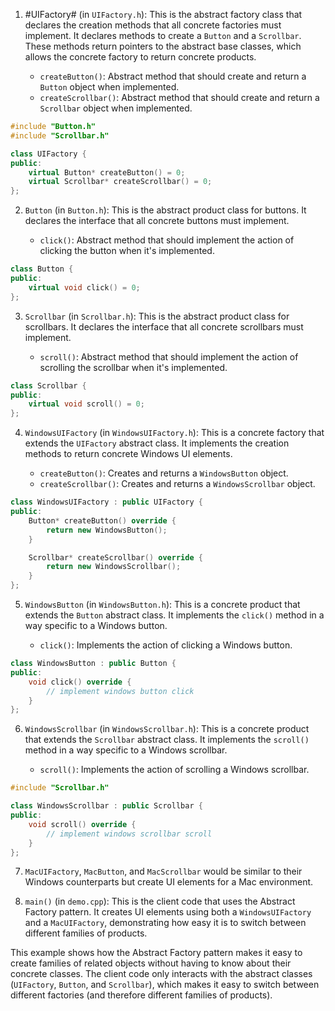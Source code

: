 



1. #UIFactory# (in `UIFactory.h`): This is the abstract factory class that declares the creation methods that all concrete factories must implement. It declares methods to create a `Button` and a `Scrollbar`. These methods return pointers to the abstract base classes, which allows the concrete factory to return concrete products.

    - `createButton()`: Abstract method that should create and return a `Button` object when implemented.
    - `createScrollbar()`: Abstract method that should create and return a `Scrollbar` object when implemented.

```cpp
#include "Button.h"
#include "Scrollbar.h"

class UIFactory {
public:
    virtual Button* createButton() = 0;
    virtual Scrollbar* createScrollbar() = 0;
};
```
2. `Button` (in `Button.h`): This is the abstract product class for buttons. It declares the interface that all concrete buttons must implement.

    - `click()`: Abstract method that should implement the action of clicking the button when it's implemented.
```cpp
class Button {
public:
    virtual void click() = 0;
};
```
3. `Scrollbar` (in `Scrollbar.h`): This is the abstract product class for scrollbars. It declares the interface that all concrete scrollbars must implement.

    - `scroll()`: Abstract method that should implement the action of scrolling the scrollbar when it's implemented.

```cpp
class Scrollbar {
public:
    virtual void scroll() = 0;
};
```
4. `WindowsUIFactory` (in `WindowsUIFactory.h`): This is a concrete factory that extends the `UIFactory` abstract class. It implements the creation methods to return concrete Windows UI elements.

    - `createButton()`: Creates and returns a `WindowsButton` object.
    - `createScrollbar()`: Creates and returns a `WindowsScrollbar` object.
```cpp
class WindowsUIFactory : public UIFactory {
public:
    Button* createButton() override {
        return new WindowsButton();
    }

    Scrollbar* createScrollbar() override {
        return new WindowsScrollbar();
    }
};
```

5. `WindowsButton` (in `WindowsButton.h`): This is a concrete product that extends the `Button` abstract class. It implements the `click()` method in a way specific to a Windows button.

    - `click()`: Implements the action of clicking a Windows button.

```cpp
class WindowsButton : public Button {
public:
    void click() override {
        // implement windows button click
    }
};
```

6. `WindowsScrollbar` (in `WindowsScrollbar.h`): This is a concrete product that extends the `Scrollbar` abstract class. It implements the `scroll()` method in a way specific to a Windows scrollbar.

    - `scroll()`: Implements the action of scrolling a Windows scrollbar.
```cpp
#include "Scrollbar.h"

class WindowsScrollbar : public Scrollbar {
public:
    void scroll() override {
        // implement windows scrollbar scroll
    }
};
```
7. `MacUIFactory`, `MacButton`, and `MacScrollbar` would be similar to their Windows counterparts but create UI elements for a Mac environment.

8. `main()` (in `demo.cpp`): This is the client code that uses the Abstract Factory pattern. It creates UI elements using both a `WindowsUIFactory` and a `MacUIFactory`, demonstrating how easy it is to switch between different families of products.

This example shows how the Abstract Factory pattern makes it easy to create families of related objects without having to know about their concrete classes. The client code only interacts with the abstract classes (`UIFactory`, `Button`, and `Scrollbar`), which makes it easy to switch between different factories (and therefore different families of products).
